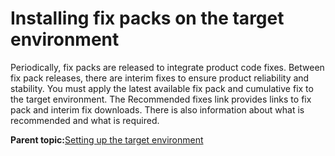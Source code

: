 # Installing fix packs on the target environment

Periodically, fix packs are released to integrate product code fixes. Between fix pack releases, there are interim fixes to ensure product reliability and stability. You must apply the latest available fix pack and cumulative fix to the target environment. The Recommended fixes link provides links to fix pack and interim fix downloads. There is also information about what is recommended and what is required.

**Parent topic:**[Setting up the target environment](../migrate/setting_up_the_target_environment.md)

